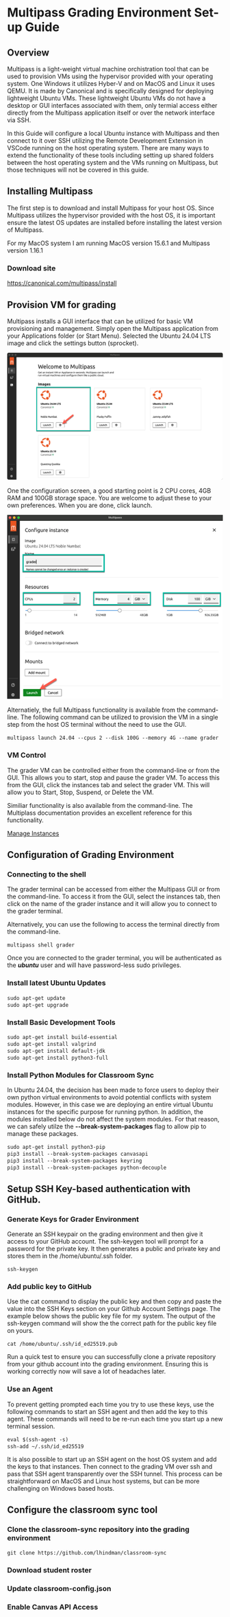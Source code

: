 # Multipass Grading Environment Set-up Guide
## Overview
Multipass is a light-weight virtual machine orchistration tool that can be used to provision VMs using the hypervisor provided with your operating system. One Windows it utilizes Hyber-V and on MacOS and Linux it uses QEMU. It is made by Canonical and is specifically designed for deploying lightweight Ubuntu VMs. These lightweight Ubuntu VMs do not have a desktop or GUI interfaces associated with them, only termial access either directly from the Multipass application itself or over the network interface via SSH.  

In this Guide will configure a local Ubuntu instance with Multipass and then connect to it over SSH utilizing the Remote Development Extension in VSCode running on the host operating system. There are many ways to extend the functionality of these tools including setting up shared folders between the host operating system and the VMs running on Multipass, but those techniques will not be covered in this guide.

## Installing Multipass
The first step is to download and install Multipass for your host OS. Since Multipass utilizes the hypervisor provided with the host OS, it is important ensure the latest OS updates are installed before installing the latest version of Multipass. 

For my MacOS system I am running MacOS version 15.6.1 and Multipass version 1.16.1

### Download site
https://canonical.com/multipass/install

## Provision VM for grading
Multipass installs a GUI interface that can be utilized for basic VM provisioning and management.  Simply open the Multipass application from your Applications folder (or Start Menu). Selected the Ubuntu 24.04 LTS image and click the settings button (sprocket).

![Screen showing the available Ubuntu images](../images/multipass-launch.png "Mulitpass Image Launch Screen")

One the configuration screen, a good starting point is 2 CPU cores, 4GB RAM and 100GB storage space. You are welcome to adjust these to your own preferences. When you are done, click launch.

![Screen showing the CPU, Memory and Storage configuration options](../images/multipass-configuration.png "Mulitpass Image Configuration Screen")

Alternatiely, the full Multipass functionality is available from the command-line. The following command can be utilized to provision the VM in a single step from the host OS terminal without the need to use the GUI.

```
multipass launch 24.04 --cpus 2 --disk 100G --memory 4G --name grader
```

### VM Control
The grader VM can be controlled either from the command-line or from the GUI. This allows you to start, stop and pause the grader VM.  To access this from the GUI, click the instances tab and select the grader VM.  This will allow you to Start, Stop, Suspend, or Delete the VM.  

Similiar functionality is also available from the command-line. The Multiplass documentation provides an excellent reference for this functionality.

[Manage Instances](https://documentation.ubuntu.com/multipass/en/latest/how-to-guides/manage-instances/)


## Configuration of Grading Environment
### Connecting to the shell
The grader terminal can be accessed from either the Multipass GUI or from the command-line.  To access it from the GUI, select the instances tab, then click on the name of the grader instance and it will allow you to connect to the grader terminal.  

Alternatively, you can use the following to access the terminal directly from the command-line.

```
multipass shell grader
```

Once you are connected to the grader terminal, you will be authenticated as the ***ubuntu*** user and will have password-less sudo privileges.

### Install latest Ubuntu Updates
``` 
sudo apt-get update
sudo apt-get upgrade
```

### Install Basic Development Tools
```
sudo apt-get install build-essential
sudo apt-get install valgrind
sudo apt-get install default-jdk
sudo apt-get install python3-full
```

### Install Python Modules for Classroom Sync
In Ubuntu 24.04, the decision has been made to force users to deploy their own python virtual environments to avoid potential conflicts with system modules.  However, in this case we are deploying an entire virtual Ubuntu instances for the specific purpose for running python. In addition, the modules installed below do not affect the system modules. For that reason, we can safely utilze the **--break-system-packages** flag to allow pip to manage these packages.

```
sudo apt-get install python3-pip
pip3 install --break-system-packages canvasapi
pip3 install --break-system-packages keyring
pip3 install --break-system-packages python-decouple
```

## Setup SSH Key-based authentication with GitHub.
### Generate Keys for Grader Environment
Generate an SSH keypair on the grading environment and then give it access to your GitHub account. The ssh-keygen tool will prompt for a password for the private key. It then generates a public and private key and stores them in the /home/ubuntu/.ssh folder. 
```
ssh-keygen
```

### Add public key to GitHub
Use the cat command to display the public key and then copy and paste the value into the SSH Keys section on your Github Account Settings page. The example below shows the public key file for my system. The output of the ssh-keygen command will show the the correct path for the public key file on yours.

```
cat /home/ubuntu/.ssh/id_ed25519.pub
```

Run a quick test to ensure you can successfully clone a private repository from your github account into the grading environment. Ensuring this is working correctly now will save a lot of headaches later.

### Use an Agent
To prevent getting prompted each time you try to use these keys, use the following commands to start an SSH agent and then add the key to this agent. These commands will need to be re-run each time you start up a new terminal session.

```
eval $(ssh-agent -s)
ssh-add ~/.ssh/id_ed25519
```

It is also possible to start up an SSH agent on the host OS system and add the keys to that instances. Then connect to the grading VM over ssh and pass that SSH agent transparently over the SSH tunnel. This process can be straightforward on MacOS and Linux host systems, but can be more challenging on Windows based hosts.


## Configure the classroom sync tool
### Clone the classroom-sync repository into the grading environment
```
git clone https://github.com/lhindman/classroom-sync
```
### Download student roster

### Update classroom-config.json

### Enable Canvas API Access
